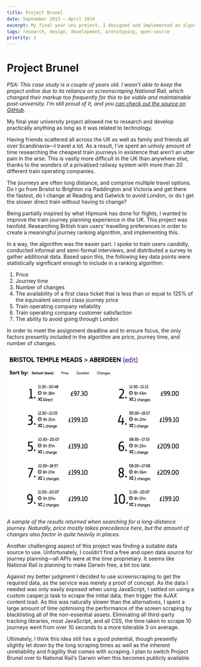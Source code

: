 ```yaml
---
title: Project Brunel
date: September 2013 – April 2014
excerpt: My final year uni project. I designed and implemented an algorithm for finding better journeys for medium-to-long-distance train travel in the form of a web application. I took into account a variety of factors related to journey pleasantness, instead of focusing on a single metric like price, which all current train booking services do.
tags: research, design, development, prototyping, open-source
priority: 1
---
```


# Project Brunel

_PSA: This case study is a couple of years old. I wasn't able to keep the project online due to its reliance on screenscraping National Rail, which changed their markup too frequently for this to be viable and maintainable post-university. I'm still proud of it, and you [can check out the source on GitHub](https://github.com/jegtnes/dmp)._

My final year university project allowed me to research and develop practically anything as long as it was related to technology.

Having friends scattered all across the UK as well as family and friends all over Scandinavia—I travel a lot. As a result, I’ve spent an unholy amount of time researching the cheapest train journeys in existence that aren’t an utter pain in the arse. This is vastly more difficult in the UK than anywhere else, thanks to the wonders of a privatised railway system with more than 20 different train operating companies.

The journeys are often long distance, and comprise multiple travel options. Do I go from Bristol to Brighton via Paddington and Victoria and get there the fastest, do I change at Reading and Gatwick to avoid London, or do I get the slower direct train without having to change?

Being partially inspired by what Hipmunk has done for flights, I wanted to improve the train journey planning experience in the UK. This project was twofold: Researching British train users’ travelling preferences in order to create a meaningful journey ranking algorithm, and implementing this.

In a way, the algorithm was the easier part. I spoke to train users candidly, conducted informal and semi-formal interviews, and distributed a survey to gather additional data. Based upon this, the following key data points were statistically significant enough to include in a ranking algorithm:

1) Price
2) Journey time
3) Number of changes
4) The availability of a first class ticket that is less than or equal to 125% of the equivalent second class journey price
5) Train operating company reliability
6) Train operating company customer satisfaction
7) The ability to avoid going through London

In order to meet the assignment deadline and to ensure focus, the only factors presently included in the algorithm are price, journey time, and number of changes.

![A screenshot of Project Brunel search results from Bristol Temple Meads to Aberdeen. The results are ranked from 1-10, with the cheapest journey first, and is also direct; the second result is the second cheapest one of the results, and one of the fastest. The last result has three changes and is one of the most expensive journeys.](/assets/images/content-images/Screen-Shot-2014-06-05-at-09-01-21.png)

_A sample of the results returned when searching for a long-distance journey. Naturally, price mostly takes precedence here, but the amount of changes also factor in quite heavily in places._

Another challenging aspect of this project was finding a suitable data source to use. Unfortunately, I couldn’t find a free and open data source for journey planning—all APIs were at the time proprietary. It seems like National Rail is planning to make Darwin free, a bit too late.

Against my better judgment I decided to use screenscraping to get the required data, as the service was merely a proof of concept. As the data I needed was only easily exposed when using JavaScript, I settled on using a custom casper.js task to scrape the initial data, then trigger the AJAX content load. As this was naturally slower than the alternatives, I spent a large amount of time optimising the performance of the screen scraping by blacklisting all of the non-essential assets. Eliminating all third-party tracking libraries, most JavaScript, and all CSS, the time taken to scrape 10 journeys went from over 10 seconds to a more tolerable 3 on average.

Ultimately, I think this idea still has a good potential, though presently slightly let down by the long scraping times as well as the inherent unreliability and fragility that comes with scraping. I plan to switch Project Brunel over to National Rail’s Darwin when this becomes publicly available.
